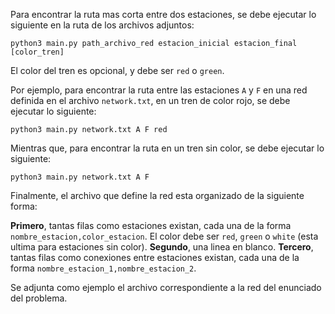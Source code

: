 
Para encontrar la ruta mas corta entre dos estaciones, se debe ejecutar lo siguiente en la ruta de los archivos adjuntos:

```
python3 main.py path_archivo_red estacion_inicial estacion_final [color_tren]
```

El color del tren es opcional, y debe ser `red` o `green`. 

Por ejemplo, para encontrar la ruta entre las estaciones `A` y `F` en una red definida en el archivo `network.txt`, en un tren de color rojo, se debe ejecutar lo siguiente:

```
python3 main.py network.txt A F red
```

Mientras que, para encontrar la ruta en un tren sin color, se debe ejecutar lo siguiente:

```
python3 main.py network.txt A F
```


Finalmente, el archivo que define la red esta organizado de la siguiente forma:

**Primero**, tantas filas como estaciones existan, cada una de la forma `nombre_estacion,color_estacion`. El color debe ser `red`, `green` o `white` (esta ultima para estaciones sin color).
**Segundo**, una linea en blanco.
**Tercero**, tantas filas como conexiones entre estaciones existan, cada una de la forma `nombre_estacion_1,nombre_estacion_2`.

Se adjunta como ejemplo el archivo correspondiente a la red del enunciado del problema.